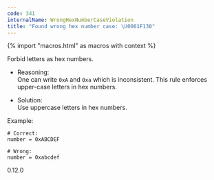 ```yaml
---
code: 341
internalName: WrongHexNumberCaseViolation
title: "Found wrong hex number case: \U0001F130"
---
```


{% import "macros.html" as macros with context %}

Forbid letters as hex numbers.

  - Reasoning:  
    One can write `0xA` and `0xa` which is inconsistent. This rule
    enforces upper-case letters in hex numbers.

  - Solution:  
    Use uppercase letters in hex numbers.

Example:

    # Correct:
    number = 0xABCDEF
    
    # Wrong:
    number = 0xabcdef

<div class="versionadded">

0.12.0

</div>